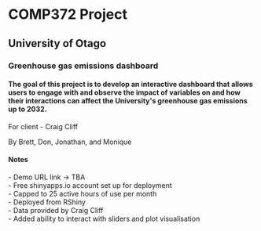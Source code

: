 <h1>COMP372 Project</h1>
<h2>University of Otago</h2>
<h3>Greenhouse gas emissions dashboard</h3>
<h4>The goal of this project is to develop an interactive dashboard that allows users to engage with and observe 
the impact of variables on and how their interactions can affect the University's greenhouse gas emissions up to 2032.</h4>
For client - Craig Cliff

By Brett, Don, Jonathan, and Monique


<h4>Notes</h4>
- Demo URL link -> TBA<br>
- Free shinyapps.io account set up for deployment<br>
- Capped to 25 active hours of use per month<br>
- Deployed from RShiny<br>
- Data provided by Craig Cliff<br>
- Added ability to interact with sliders and plot visualisation<br>
